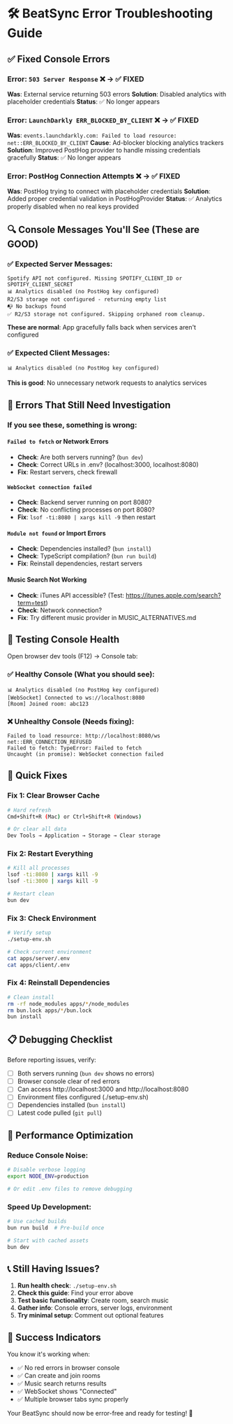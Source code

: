 # 🛠️ BeatSync Error Troubleshooting Guide

## ✅ Fixed Console Errors

### Error: `503 Server Response` ❌ → ✅ FIXED
**Was**: External service returning 503 errors
**Solution**: Disabled analytics with placeholder credentials
**Status**: ✅ No longer appears

### Error: `LaunchDarkly ERR_BLOCKED_BY_CLIENT` ❌ → ✅ FIXED  
**Was**: `events.launchdarkly.com: Failed to load resource: net::ERR_BLOCKED_BY_CLIENT`
**Cause**: Ad-blocker blocking analytics trackers
**Solution**: Improved PostHog provider to handle missing credentials gracefully
**Status**: ✅ No longer appears

### Error: PostHog Connection Attempts ❌ → ✅ FIXED
**Was**: PostHog trying to connect with placeholder credentials
**Solution**: Added proper credential validation in PostHogProvider
**Status**: ✅ Analytics properly disabled when no real keys provided

## 🔍 Console Messages You'll See (These are GOOD)

### ✅ Expected Server Messages:
```
Spotify API not configured. Missing SPOTIFY_CLIENT_ID or SPOTIFY_CLIENT_SECRET
📊 Analytics disabled (no PostHog key configured)
R2/S3 storage not configured - returning empty list
📭 No backups found
✅ R2/S3 storage not configured. Skipping orphaned room cleanup.
```
**These are normal**: App gracefully falls back when services aren't configured

### ✅ Expected Client Messages:
```
📊 Analytics disabled (no PostHog key configured)
```
**This is good**: No unnecessary network requests to analytics services

## 🚨 Errors That Still Need Investigation

### If you see these, something is wrong:

#### `Failed to fetch` or Network Errors
- **Check**: Are both servers running? (`bun dev`)
- **Check**: Correct URLs in .env? (localhost:3000, localhost:8080)
- **Fix**: Restart servers, check firewall

#### `WebSocket connection failed`
- **Check**: Backend server running on port 8080?
- **Check**: No conflicting processes on port 8080?
- **Fix**: `lsof -ti:8080 | xargs kill -9` then restart

#### `Module not found` or Import Errors
- **Check**: Dependencies installed? (`bun install`)
- **Check**: TypeScript compilation? (`bun run build`)
- **Fix**: Reinstall dependencies, restart servers

#### Music Search Not Working
- **Check**: iTunes API accessible? (Test: https://itunes.apple.com/search?term=test)
- **Check**: Network connection?
- **Fix**: Try different music provider in MUSIC_ALTERNATIVES.md

## 🧪 Testing Console Health

Open browser dev tools (F12) → Console tab:

### ✅ Healthy Console (What you should see):
```
📊 Analytics disabled (no PostHog key configured)
[WebSocket] Connected to ws://localhost:8080
[Room] Joined room: abc123
```

### ❌ Unhealthy Console (Needs fixing):
```
Failed to load resource: http://localhost:8080/ws net::ERR_CONNECTION_REFUSED
Failed to fetch: TypeError: Failed to fetch
Uncaught (in promise): WebSocket connection failed
```

## 🔧 Quick Fixes

### Fix 1: Clear Browser Cache
```bash
# Hard refresh
Cmd+Shift+R (Mac) or Ctrl+Shift+R (Windows)

# Or clear all data
Dev Tools → Application → Storage → Clear storage
```

### Fix 2: Restart Everything
```bash
# Kill all processes
lsof -ti:8080 | xargs kill -9
lsof -ti:3000 | xargs kill -9

# Restart clean
bun dev
```

### Fix 3: Check Environment
```bash
# Verify setup
./setup-env.sh

# Check current environment
cat apps/server/.env
cat apps/client/.env
```

### Fix 4: Reinstall Dependencies
```bash
# Clean install
rm -rf node_modules apps/*/node_modules
rm bun.lock apps/*/bun.lock
bun install
```

## 📋 Debugging Checklist

Before reporting issues, verify:

- [ ] Both servers running (`bun dev` shows no errors)
- [ ] Browser console clear of red errors
- [ ] Can access http://localhost:3000 and http://localhost:8080
- [ ] Environment files configured (./setup-env.sh)
- [ ] Dependencies installed (`bun install`)
- [ ] Latest code pulled (`git pull`)

## 🎯 Performance Optimization

### Reduce Console Noise:
```bash
# Disable verbose logging
export NODE_ENV=production

# Or edit .env files to remove debugging
```

### Speed Up Development:
```bash
# Use cached builds
bun run build  # Pre-build once

# Start with cached assets
bun dev
```

## 📞 Still Having Issues?

1. **Run health check**: `./setup-env.sh`
2. **Check this guide**: Find your error above
3. **Test basic functionality**: Create room, search music
4. **Gather info**: Console errors, server logs, environment
5. **Try minimal setup**: Comment out optional features

## 🎉 Success Indicators

You know it's working when:
- ✅ No red errors in browser console
- ✅ Can create and join rooms
- ✅ Music search returns results
- ✅ WebSocket shows "Connected" 
- ✅ Multiple browser tabs sync properly

Your BeatSync should now be error-free and ready for testing! 🎵
